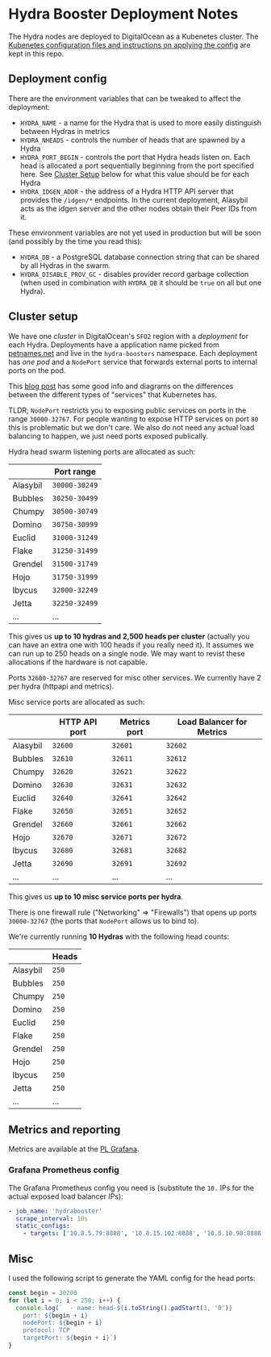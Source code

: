 # Hydra Booster Deployment Notes

The Hydra nodes are deployed to DigitalOcean as a Kubenetes cluster. The [Kubenetes configuration files and instructions on applying the config](../k8s) are kept in this repo.

## Deployment config

There are the environment variables that can be tweaked to affect the deployment:

* `HYDRA_NAME` - a name for the Hydra that is used to more easily distinguish between Hydras in metrics
* `HYDRA_NHEADS` - controls the number of heads that are spawned by a Hydra
* `HYDRA_PORT_BEGIN` - controls the port that Hydra heads listen on. Each head is allocated a port sequentially beginning from the port specified here. See [Cluster Setup](#cluster-setup) below for what this value should be for each Hydra
* `HYDRA_IDGEN_ADDR` - the address of a Hydra HTTP API server that provides the `/idgen/*` endpoints. In the current deployment, Alasybil acts as the idgen server and the other nodes obtain their Peer IDs from it.

These environment variables are not yet used in production but will be soon (and possibly by the time you read this):

* `HYDRA_DB` - a PostgreSQL database connection string that can be shared by all Hydras in the swarm.
* `HYDRA_DISABLE_PROV_GC` - disables provider record garbage collection (when used in combination with `HYDRA_DB` it should be `true` on all but one Hydra).

## Cluster setup

We have one _cluster_  in DigitalOcean's `SFO2` region with a _deployment_ for each Hydra. Deployments have a application name picked from [petnames.net](http://www.petnames.net/unusual-pet-names.html) and live in the `hydra-boosters` namespace. Each deployment has _one pod_ and a `NodePort` service that forwards external ports to internal ports on the pod.

This [blog post](https://medium.com/google-cloud/kubernetes-nodeport-vs-loadbalancer-vs-ingress-when-should-i-use-what-922f010849e0) has some good info and diagrams on the differences between the different types of "services" that Kubernetes has.

TLDR; `NodePort` restricts you to exposing public services on ports in the range `30000-32767`. For people wanting to expose HTTP services on port `80` this is problematic but we don't care. We also do not need any actual load balancing to happen, we just need ports exposed publically.

Hydra head swarm listening ports are allocated as such:

|          | Port range    |
| -------- | ------------- |
| Alasybil | `30000-30249` |
| Bubbles  | `30250-30499` |
| Chumpy   | `30500-30749` |
| Domino   | `30750-30999` |
| Euclid   | `31000-31249` |
| Flake    | `31250-31499` |
| Grendel  | `31500-31749` |
| Hojo     | `31750-31999` |
| Ibycus   | `32000-32249` |
| Jetta    | `32250-32499` |
| ...      | ...           |

This gives us **up to 10 hydras and 2,500 heads per cluster** (actually you can have an extra one with 100 heads if you really need it). It assumes we can run up to 250 heads on a single node. We may want to revist these allocations if the hardware is not capable.

Ports `32600-32767` are reserved for misc other services. We currently have 2 per hydra (httpapi and metrics).

Misc service ports are allocated as such:

|          | HTTP API port | Metrics port | Load Balancer for Metrics |
| -------- | ------------- | ------------ | ------------------------- |
| Alasybil | `32600`       | `32601`      | `32602`                   |
| Bubbles  | `32610`       | `32611`      | `32612`                   |
| Chumpy   | `32620`       | `32621`      | `32622`                   |
| Domino   | `32630`       | `32631`      | `32632`                   |
| Euclid   | `32640`       | `32641`      | `32642`                   |
| Flake    | `32650`       | `32651`      | `32652`                   |
| Grendel  | `32660`       | `32661`      | `32662`                   |
| Hojo     | `32670`       | `32671`      | `32672`                   |
| Ibycus   | `32680`       | `32681`      | `32682`                   |
| Jetta    | `32690`       | `32691`      | `32692`                   |
| ...      | ...           | ...          | ...                       |

This gives us **up to 10 misc service ports per hydra**.

There is one firewall rule ("Networking" => "Firewalls") that opens up ports `30000-32767` (the ports that `NodePort` allows us to bind to).

We're currently running **10 Hydras** with the following head counts:

|          | Heads | 
| -------- | ----- | 
| Alasybil | `250` |
| Bubbles  | `250` |
| Chumpy   | `250` |
| Domino   | `250` |
| Euclid   | `250` |
| Flake    | `250` |
| Grendel  | `250` |
| Hojo     | `250` |
| Ibycus   | `250` |
| Jetta    | `250` |
| ...      | ...   |

## Metrics and reporting

Metrics are available at the [PL Grafana](https://protocollabs.grafana.net).

### Grafana Prometheus config

The Grafana Prometheus config you need is (substitute the `10.` IPs for the actual exposed load balancer IPs):

```yaml
- job_name: 'hydrabooster'
  scrape_interval: 10s
  static_configs:
    - targets: ['10.8.5.79:8888', '10.8.15.102:8888', '10.8.10.98:8888', '10.8.5.238:8888', '10.8.15.157:8888']
```

## Misc

I used the following script to generate the YAML config for the head ports:

```js
const begin = 30200
for (let i = 0; i < 250; i++) {
  console.log(`  - name: head-${i.toString().padStart(3, '0')}
    port: ${begin + i}
    nodePort: ${begin + i}
    protocol: TCP
    targetPort: ${begin + i}`)
}
```
